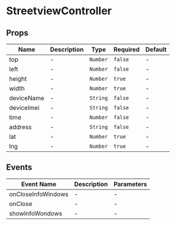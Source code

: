 # StreetviewController

## Props

<!-- @vuese:StreetviewController:props:start -->
|Name|Description|Type|Required|Default|
|---|---|---|---|---|
|top|-|`Number`|`false`|-|
|left|-|`Number`|`false`|-|
|height|-|`Number`|`true`|-|
|width|-|`Number`|`true`|-|
|deviceName|-|`String`|`false`|-|
|deviceImei|-|`String`|`false`|-|
|time|-|`Number`|`false`|-|
|address|-|`String`|`false`|-|
|lat|-|`Number`|`true`|-|
|lng|-|`Number`|`true`|-|

<!-- @vuese:StreetviewController:props:end -->


## Events

<!-- @vuese:StreetviewController:events:start -->
|Event Name|Description|Parameters|
|---|---|---|
|onCloseInfoWindows|-|-|
|onClose|-|-|
|showInfoWondows|-|-|

<!-- @vuese:StreetviewController:events:end -->


